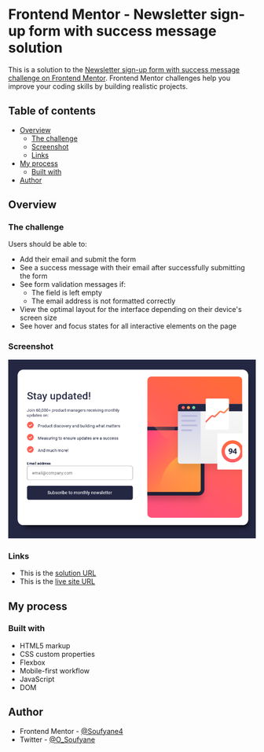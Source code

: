 # Frontend Mentor - Newsletter sign-up form with success message solution

This is a solution to the [Newsletter sign-up form with success message challenge on Frontend Mentor](https://www.frontendmentor.io/challenges/newsletter-signup-form-with-success-message-3FC1AZbNrv). Frontend Mentor challenges help you improve your coding skills by building realistic projects. 

## Table of contents

- [Overview](#overview)
  - [The challenge](#the-challenge)
  - [Screenshot](#screenshot)
  - [Links](#links)
- [My process](#my-process)
  - [Built with](#built-with)
- [Author](#author)

## Overview

### The challenge

Users should be able to:

- Add their email and submit the form
- See a success message with their email after successfully submitting the form
- See form validation messages if:
  - The field is left empty
  - The email address is not formatted correctly
- View the optimal layout for the interface depending on their device's screen size
- See hover and focus states for all interactive elements on the page

### Screenshot

![](./assets/images/Newsletter-sign-up.png)

### Links

- This is the [solution URL](https://www.frontendmentor.io/solutions/newsletter-sign-up-BpPf2oyoJX)
- This is the [live site URL](https://soufyane4.github.io/Newsletter-Sign-Up/)

## My process

### Built with

- HTML5 markup
- CSS custom properties
- Flexbox
- Mobile-first workflow
- JavaScript
- DOM

## Author

- Frontend Mentor - [@Soufyane4](https://www.frontendmentor.io/profile/Soufyane4)
- Twitter - [@O_Soufyane](https://x.com/O_Soufyane)